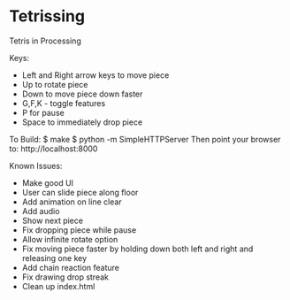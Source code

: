 Tetrissing
==========

Tetris in Processing

Keys:
 - Left and Right arrow keys to move piece
 - Up to rotate piece
 - Down to move piece down faster
 - G,F,K - toggle features
 - P for pause
 - Space to immediately drop piece

To Build:
 $ make
 $ python -m SimpleHTTPServer
Then point your browser to: http://localhost:8000

Known Issues:
 - Make good UI
 - User can slide piece along floor
 - Add animation on line clear
 - Add audio
 - Show next piece
 - Fix dropping piece while pause
 - Allow infinite rotate option
 - Fix moving piece faster by holding down both left and right and
   releasing one key
 - Add chain reaction feature
 - Fix drawing drop streak
 - Clean up index.html
